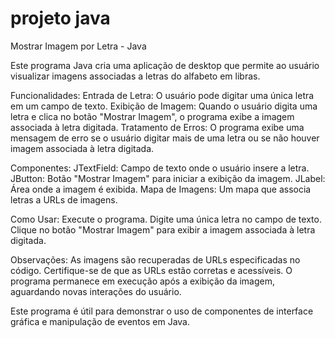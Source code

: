 # projeto java
Mostrar Imagem por Letra - Java

Este programa Java cria uma aplicação de desktop que permite ao usuário visualizar imagens associadas a letras do alfabeto em libras.

Funcionalidades:
Entrada de Letra: O usuário pode digitar uma única letra em um campo de texto.
Exibição de Imagem: Quando o usuário digita uma letra e clica no botão "Mostrar Imagem", o programa exibe a imagem associada à letra digitada.
Tratamento de Erros: O programa exibe uma mensagem de erro se o usuário digitar 
mais de uma letra ou se não houver imagem associada à letra digitada.

Componentes:
JTextField: Campo de texto onde o usuário insere a letra.
JButton: Botão "Mostrar Imagem" para iniciar a exibição da imagem.
JLabel: Área onde a imagem é exibida.
Mapa de Imagens: Um mapa que associa letras a URLs de imagens.

Como Usar:
Execute o programa.
Digite uma única letra no campo de texto.
Clique no botão "Mostrar Imagem" para exibir a imagem associada à letra digitada.

Observações:
As imagens são recuperadas de URLs especificadas no código. Certifique-se de que as URLs estão corretas e acessíveis.
O programa permanece em execução após a exibição da imagem, aguardando novas interações do usuário.

Este programa é útil para demonstrar o uso de componentes de interface gráfica e manipulação de eventos em Java.
